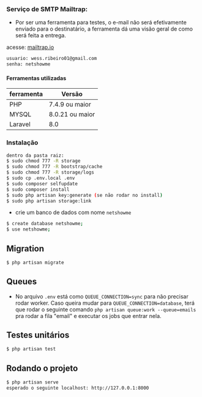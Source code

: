 ### Serviço de SMTP Mailtrap:
- Por ser uma ferramenta para testes, o e-mail não será efetivamente enviado para o destinatário, a ferramenta dá uma visão geral de como será feita a entrega.

acesse: [mailtrap.io](https://mailtrap.io/)
```sh
usuario: wess.ribeiro01@gmail.com
senha: netshowme
```
#### Ferramentas utilizadas
| ferramenta | Versão |
| ------ | ------ | 
| PHP | 7.4.9 ou maior|
| MYSQL | 8.0.21 ou maior |  |
| Laravel | 8.0 |

### Instalação
```sh
dentro da pasta raiz:
$ sudo chmod 777 -R storage
$ sudo chmod 777 -R bootstrap/cache
$ sudo chmod 777 -R storage/logs
$ sudo cp .env.local .env
$ sudo composer selfupdate
$ sudo composer install
$ sudo php artisan key:generate (se não rodar no install)
$ sudo php artisan storage:link
```
- crie um banco de dados com nome `netshowme`
```sh 
$ create database netshowme;
$ use netshowme;
```
## Migration
```sh 
$ php artisan migrate
```

## Queues
- No arquivo `.env` está como `QUEUE_CONNECTION=sync` para não precisar rodar worker. Caso queira mudar para `QUEUE_CONNECTION=database`, terá que rodar o seguinte comando `php artisan queue:work --queue=emails` pra rodar a fila "email" e executar os jobs que entrar nela.


## Testes unitários
```sh 
$ php artisan test
```

## Rodando o projeto
```sh 
$ php artisan serve
esperado o seguinte localhost: http://127.0.0.1:8000    
```
